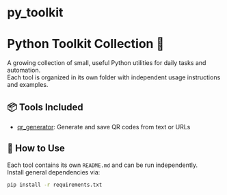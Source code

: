 # py_toolkit
# Python Toolkit Collection 🧰

A growing collection of small, useful Python utilities for daily tasks and automation.  
Each tool is organized in its own folder with independent usage instructions and examples.

## 📦 Tools Included

- [qr_generator](qr_generator): Generate and save QR codes from text or URLs

## 🚀 How to Use

Each tool contains its own `README.md` and can be run independently.  
Install general dependencies via:

```bash
pip install -r requirements.txt
